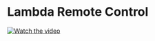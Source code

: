 # Lambda Remote Control

[![Watch the video](https://img.youtube.com/vi/jHUyMA1qg6U/maxresdefault.jpg)](https://www.youtube.com/watch?v=jHUyMA1qg6U)
